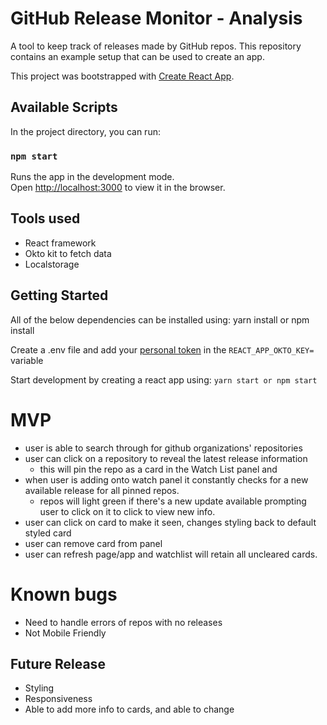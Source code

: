 # GitHub Release Monitor - Analysis 

A tool to keep track of releases made by GitHub repos.   This repository contains an example setup that can be used to create an app.

This project was bootstrapped with [Create React App](https://github.com/facebook/create-react-app).

## Available Scripts

In the project directory, you can run:

### `npm start`

Runs the app in the development mode.<br />
Open [http://localhost:3000](http://localhost:3000) to view it in the browser.


## Tools used

* React framework
* Okto kit to fetch data 
* Localstorage


## Getting Started

All of the below dependencies can be installed using: yarn install or npm install

Create a .env file and add your [personal token](https://docs.github.com/en/github/authenticating-to-github/creating-a-personal-access-token) in the `REACT_APP_OKTO_KEY=` variable

Start development by creating a react app using: `yarn start or npm start`



# MVP
* user is able to search through for github organizations' repositories
* user can click on a repository to reveal the latest release information 
  * this will pin the repo as a card in the Watch List panel and
* when user is adding onto watch panel it constantly checks for a new available release for all pinned repos. 
  * repos will light green if there's a new update available prompting user to click on it to click to view new info. 
* user can click on card to make it seen, changes styling back to default styled card
* user can remove card from panel
* user can refresh page/app and watchlist will retain all uncleared cards. 

# Known bugs
* Need to handle errors of repos with no releases
* Not Mobile Friendly

## Future Release
* Styling
* Responsiveness
* Able to add more info to cards, and able to change 